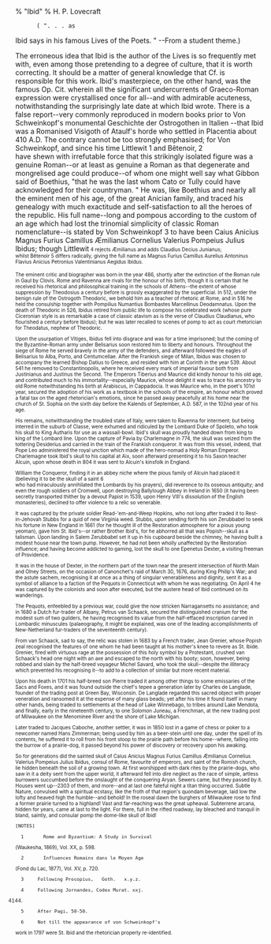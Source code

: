% "Ibid" 
%  H. P. Lovecraft

        

  

          ( ". . . as
Ibid says in his famous   Lives of the Poets. " --From a student
theme.)              

The erroneous idea that Ibid is the author of the   Lives   is so frequently met with, even
among those pretending to a degree of culture, that it is worth correcting. It should be a matter
of general knowledge that Cf. is responsible for this work. Ibid's masterpiece, on the
other hand, was the famous   Op. Cit.   wherein all the significant undercurrents of Graeco-Roman
expression were crystallised once for all--and with admirable acuteness, notwithstanding
the surprisingly late date at which Ibid wrote. There is a false report--very commonly
reproduced in modern books prior to Von Schweinkopf's monumental   Geschichte der Ostrogothen
in Italien  --that Ibid was a Romanised Visigoth of Ataulf's horde who settled
in Placentia about 410 A.D. The contrary cannot be too strongly emphasised; for Von Schweinkopf,
and since his time Littlewit    1     and B&ecirc;tenoir,    2    
have shewn with irrefutable force that this strikingly isolated figure was a genuine Roman--or
at least as genuine a Roman as that degenerate and mongrelised age could produce--of whom
one might well say what Gibbon said of Boethius,  "that he was the last whom Cato or Tully
could have acknowledged for their countryman. " He was, like Boethius and nearly all the
eminent men of his age, of the great Anician family, and traced his genealogy with much exactitude
and self-satisfaction to all the heroes of the republic. His full name--long and pompous
according to the custom of an age which had lost the trinomial simplicity of classic Roman nomenclature--is
stated by Von Schweinkopf    3     to have been Caius Anicius Magnus
Furius Camillus &AElig;milianus Cornelius Valerius Pompeius Julius Ibidus; though Littlewit<font
size="-2">  4     rejects   &AElig;milianus   and adds   Claudius Decius Junianus;  
whilst B&ecirc;tenoir    5     differs radically, giving the full
name as Magnus Furius Camillus Aurelius Antoninus Flavius Anicius Petronius Valentinianus Aegidus
Ibidus.  

  The eminent critic and biographer was born in the year 486, shortly after the
extinction of the Roman rule in Gaul by Clovis. Rome and Ravenna are rivals for the honour of
his birth, though it is certain that he received his rhetorical and philosophical training in
the schools of Athens--the extent of whose suppression by Theodosius a century before is
grossly exaggerated by the superficial. In 512, under the benign rule of the Ostrogoth Theodoric,
we behold him as a teacher of rhetoric at Rome, and in 516 he held the consulship together with
Pompilius Numantius Bombastes Marcellinus Deodamnatus. Upon the death of Theodoric in 526, Ibidus
retired from public life to compose his celebrated work (whose pure Ciceronian style is as remarkable
a case of classic atavism as is the verse of Claudius Claudianus, who flourished a century before
Ibidus); but he was later recalled to scenes of pomp to act as court rhetorician for Theodatus,
nephew of Theodoric.  

  Upon the usurpation of Vitiges, Ibidus fell into disgrace and was for a time
imprisoned; but the coming of the Byzantine-Roman army under Belisarius soon restored him to
liberty and honours. Throughout the siege of Rome he served bravely in the army of the defenders,
and afterward followed the eagles of Belisarius to Alba, Porto, and Centumcellae. After the
Frankish siege of Milan, Ibidus was chosen to accompany the learned Bishop Datius to Greece,
and resided with him at Corinth in the year 539. About 541 he removed to Constantinopolis, where
he received every mark of imperial favour both from Justinianus and Justinus the Second. The
Emperors Tiberius and Maurice did kindly honour to his old age, and contributed much to his
immortality--especially Maurice, whose delight it was to trace his ancestry to old Rome
notwithstanding his birth at Arabiscus, in Cappadocia. It was Maurice who, in the poet's
101st year, secured the adoption of his work as a textbook in the schools of the empire, an
honour which proved a fatal tax on the aged rhetorician's emotions, since he passed away
peacefully at his home near the church of St. Sophia on the sixth day before the Kalends of
September, A.D. 587, in the 102nd year of his age.  

  His remains, notwithstanding the troubled state of Italy, were taken to Ravenna
for interment; but being interred in the suburb of Classe, were exhumed and ridiculed by the
Lombard Duke of Spoleto, who took his skull to King Autharis for use as a wassail-bowl. Ibid's
skull was proudly handed down from king to king of the Lombard line. Upon the capture of Pavia
by Charlemagne in 774, the skull was seized from the tottering Desiderius and carried in the
train of the Frankish conqueror. It was from this vessel, indeed, that Pope Leo administered
the royal unction which made of the hero-nomad a Holy Roman Emperor. Charlemagne took Ibid's
skull to his capital at Aix, soon afterward presenting it to his Saxon teacher Alcuin, upon
whose death in 804 it was sent to Alcuin's kinsfolk in England.  

  William the Conqueror, finding it in an abbey niche where the pious family
of Alcuin had placed it (believing it to be the skull of a saint    6    
who had miraculously annihilated the Lombards by his prayers), did reverence to its osseous
antiquity; and even the rough soldiers of Cromwell, upon destroying Ballylough Abbey in Ireland
in 1650 (it having been secretly transported thither by a devout Papist in 1539, upon Henry
VIII's dissolution of the English monasteries), declined to offer violence to a relic
so venerable.  

  It was captured by the private soldier Read-'em-and-Weep Hopkins, who
not long after traded it to Rest-in-Jehovah Stubbs for a quid of new Virginia weed. Stubbs,
upon sending forth his son Zerubbabel to seek his fortune in New England in 1661 (for he thought
ill of the Restoration atmosphere for a pious young yeoman), gave him St. Ibid's--or
rather Brother Ibid's, for he abhorred all that was Popish--skull as a talisman.
Upon landing in Salem Zerubbabel set it up in his cupboard beside the chimney, he having built
a modest house near the town pump. However, he had not been wholly unaffected by the Restoration
influence; and having become addicted to gaming, lost the skull to one Epenetus Dexter, a visiting
freeman of Providence.  

  It was in the house of Dexter, in the northern part of the town near the present
intersection of North Main and Olney Streets, on the occasion of Canonchet's raid of March
30, 1676, during King Philip's War; and the astute sachem, recognising it at once as a
thing of singular venerableness and dignity, sent it as a symbol of alliance to a faction of
the Pequots in Connecticut with whom he was negotiating. On April 4 he was captured by the colonists
and soon after executed, but the austere head of Ibid continued on its wanderings.  

  The Pequots, enfeebled by a previous war, could give the now stricken Narragansetts
no assistance; and in 1680 a Dutch fur-trader of Albany, Petrus van Schaack, secured the distinguished
cranium for the modest sum of two guilders, he having recognised its value from the half-effaced
inscription carved in Lombardic minuscules (palaeography, it might be explained, was one of
the leading accomplishments of New-Netherland fur-traders of the seventeenth century).  

          

  From van Schaack, sad to say, the relic was stolen in 1683 by a French trader,
Jean Grenier, whose Popish zeal recognised the features of one whom he had been taught at his
mother's knee to revere as St. Ibide. Grenier, fired with virtuous rage at the possession
of this holy symbol by a Protestant, crushed van Schaack's head one night with an axe
and escaped to the north with his booty; soon, however, being robbed and slain by the half-breed
voyageur Michel Savard, who took the skull--despite the illiteracy which prevented his
recognising it--to add to a collection of similar but more recent material.  

  Upon his death in 1701 his half-breed son Pierre traded it among other things
to some emissaries of the Sacs and Foxes, and it was found outside the chief's tepee a
generation later by Charles de Langlade, founder of the trading post at Green Bay, Wisconsin.
De Langlade regarded this sacred object with proper veneration and ransomed it at the expense
of many glass beads; yet after his time it found itself in many other hands, being traded to
settlements at the head of Lake Winnebago, to tribes around Lake Mendota, and finally, early
in the nineteenth century, to one Solomon Juneau, a Frenchman, at the new trading post of Milwaukee
on the Menominee River and the shore of Lake Michigan.  

  Later traded to Jacques Caboche, another settler, it was in 1850 lost in a
game of chess or poker to a newcomer named Hans Zimmerman; being used by him as a beer-stein
until one day, under the spell of its contents, he suffered it to roll from his front stoop
to the prairie path before his home--where, falling into the burrow of a prairie-dog, it
passed beyond his power of discovery or recovery upon his awaking.  

  So for generations did the sainted skull of Caius Anicius Magnus Furius Camillus
&AElig;milianus Cornelius Valerius Pompeius Julius Ibidus, consul of Rome, favourite of emperors,
and saint of the Romish church, lie hidden beneath the soil of a growing town. At first worshipped
with dark rites by the prairie-dogs, who saw in it a deity sent from the upper world, it afterward
fell into dire neglect as the race of simple, artless burrowers succumbed before the onslaught
of the conquering Aryan. Sewers came, but they passed by it. Houses went up--2303 of them,
and more--and at last one fateful night a titan thing occurred. Subtle Nature, convulsed
with a spiritual ecstasy, like the froth of that region's quondam beverage, laid low the
lofty and heaved high the humble--and behold! In the roseal dawn the burghers of Milwaukee
rose to find a former prairie turned to a highland! Vast and far-reaching was the great upheaval.
Subterrene arcana, hidden for years, came at last to the light. For there, full in the rifted
roadway, lay bleached and tranquil in bland, saintly, and consular pomp the dome-like skull
of Ibid!  

    [NOTES]    

      1       Rome and Byzantium: A Study in Survival  
(Waukesha, 1869), Vol. XX, p. 598.  

      2       Influences Romains dans le Moyen Age  
(Fond du Lac, 1877), Vol. XV, p. 720.  

      3     Following Procopius,   Goth.   x.y.z.  

      4     Following Jornandes, Codex Murat. xxj.
4144.  

      5     After Pagi, 50-50.  

      6     Not till the appearance of von Schweinkopf's
work in 1797 were St. Ibid and the rhetorician properly re-identified.  

